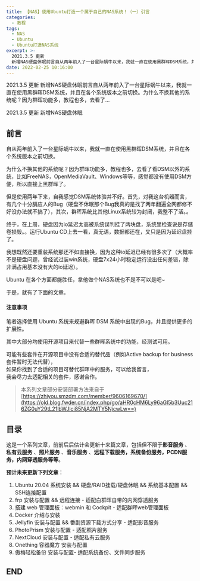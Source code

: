 ```yaml
---
title: 【NAS】使用Ubuntu打造一个属于自己的NAS系统！（一）引言
categories:
  - 教程
tags:
  - NAS
  - Ubuntu
  - Ubuntu打造NAS系统
excerpt: >-
  2021.3.5 更新
  新增NAS硬盘休眠前言自从两年前入了一台星际蜗牛以来，我就一直在使用黑群晖DSM系统，并且在各个系统版本之前切换。为什么不换其他的系统呢？因为群晖功能多，教程也多，去看了...
date: 2022-02-25 10:16:00
---
```


2021.3.5 更新 新增NAS硬盘休眠前言自从两年前入了一台星际蜗牛以来，我就一直在使用黑群晖DSM系统，并且在各个系统版本之前切换。为什么不换其他的系统呢？因为群晖功能多，教程也多，去看了...
<!-- more -->
2021.3.5 更新 新增NAS硬盘休眠

## 前言

自从两年前入了一台星际蜗牛以来，我就一直在使用黑群晖DSM系统，并且在各个系统版本之前切换。

为什么不换其他的系统呢？因为群晖功能多，教程也多，去看了看DSM以外的系统，比如FreeNAS，OpenMediaVault、Windows等等，感觉都没有使用DSM方便，所以直接上黑群晖了。

但是使用两年下来，自我感觉DSM系统体验并不好。首先，对我这台机器而言，有几个十分膈应人的Bug（硬盘不休眠那个Bug我真的是找了两年翻遍全网都修不好没办法就不搞了），其次，群晖系统比其他Linux系统较为封闭，我整不了活。。

终于，在上周，硬盘因为io延迟太高被系统误判挂了两块盘，系统里检查说是存储卷损毁。。运行Ubuntu CD上去一看，真无语，数据都还在，又只是因为延迟盘挂了。

我想既然还要重装系统那还不如直接换，因为这种io延迟已经有很多次了（大概率不是硬盘问题，曾经试过装win系统，硬盘7x24小时稳定运行没出任何差错，除非满占用基本没有大的io延迟）。

Ubuntu 在各个方面都能胜任，拿他做个NAS系统也不是不可以是吧~

于是，就有了下面的文章。

#### 注意事项

笔者选择使用 Ubuntu 系统来规避群晖 DSM 系统中出现的Bug，并且提供更多的扩展性。

其中大部分均使用开源项目来代替一些群晖系统中的功能，经测试可用。

可能有些套件在开源项目中没有合适的替代品（例如Active backup for business套件暂时无法代替），  
如果你找到了合适的项目可替代群晖中的服务，可以给我留言，  
我会尽力去适配相关的套件，感谢合作。

> 本系列文章部分安装部署方法来自于 [https://zhiyou.smzdm.com/member/9606169670/](https://old.blog.fwder.cn/index.php/go/aHR0cHM6Ly96aGl5b3Uuc216ZG0uY29tL21lbWJlci85NjA2MTY5NjcwLw==)

## 目录

这是一个系列文章，前前后后估计会更新十来篇文章，包括但不限于**影音服务** 、**私有云服务** 、**照片服务** 、**音乐服务** 、**远程下载服务，系统备份服务，PCDN服务，内网穿透服务等等**。

**预计未来更新下列文章**：

1.  Ubuntu 20.04 系统安装 && 硬盘/RAID挂载/硬盘休眠 && 系统基本配置 && SSH连接配置
2.  frp 安装与配置 && 远程连接 - 适配白群晖自带的内网穿透服务
3.  搭建 web 管理面板：webmin 和 Cockpit - 适配群晖web管理面板
4.  Docker 介绍与安装
5.  Jellyfin 安装与配置 && 番剧资源下载方式分享 - 适配影音服务
6.  PhotoPrism 安装与配置 - 适配照片服务
7.  NextCloud 安装与配置 - 适配私有云服务
8.  Onething 容器魔方 安装与配置
9.  傲梅轻松备份 安装与配置- 适配系统备份、文件同步服务

## END